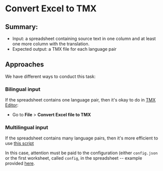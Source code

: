 # Convert Excel to TMX
<!--- [task 20.3000] -->

## Summary: 

* Input: a spreadsheet containing source text in one column and at least one more column with the translation. 
* Expected output: a TMX file for each language pair

## Approaches

We have different ways to conduct this task: 

### Bilingual input

If the spreadsheet contains one language pair, then it's okay to do in [TMX Editor](https://capstanlqc.github.io/ttt_docs/tools/aux/tmx-editor/):

- Go to **File** > **Convert Excel file to TMX**

### Multilingual input

If the spreadsheet contains many language pairs, then it's more efficient to use [this script](https://github.com/capstanlqc/convert-multilingual-xlsx2tmx)

In this case, attention must be paid to the configuration (either `config.json` or the first worksheet, called `config`, in the spreadsheet -- example provided [here](https://github.com/capstanlqc/convert-multilingual-xlsx2tmx/blob/master/data/multilingual_tmwb_template.xlsx).

